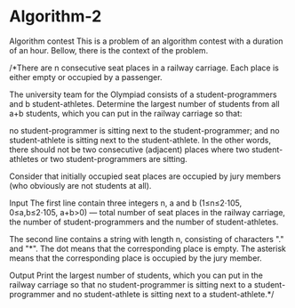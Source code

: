 # Algorithm-2
Algorithm contest
This is a problem of an algorithm contest with a duration of an hour. Bellow, there is the context of the problem. 

/*There are n consecutive seat places in a railway carriage. Each place is either empty or occupied by a passenger.

The university team for the Olympiad consists of a student-programmers and b student-athletes. Determine the largest number of students from all a+b students, which you can put in the railway carriage so that:

no student-programmer is sitting next to the student-programmer;
and no student-athlete is sitting next to the student-athlete.
In the other words, there should not be two consecutive (adjacent) places where two student-athletes or two student-programmers are sitting.

Consider that initially occupied seat places are occupied by jury members (who obviously are not students at all).

Input
The first line contain three integers n, a and b (1≤n≤2⋅105, 0≤a,b≤2⋅105, a+b>0) — total number of seat places in the railway carriage, the number of student-programmers and the number of student-athletes.

The second line contains a string with length n, consisting of characters "." and "*". The dot means that the corresponding place is empty. The asterisk means that the corresponding place is occupied by the jury member.

Output
Print the largest number of students, which you can put in the railway carriage so that no student-programmer is sitting next to a student-programmer and no student-athlete is sitting next to a student-athlete.*/
